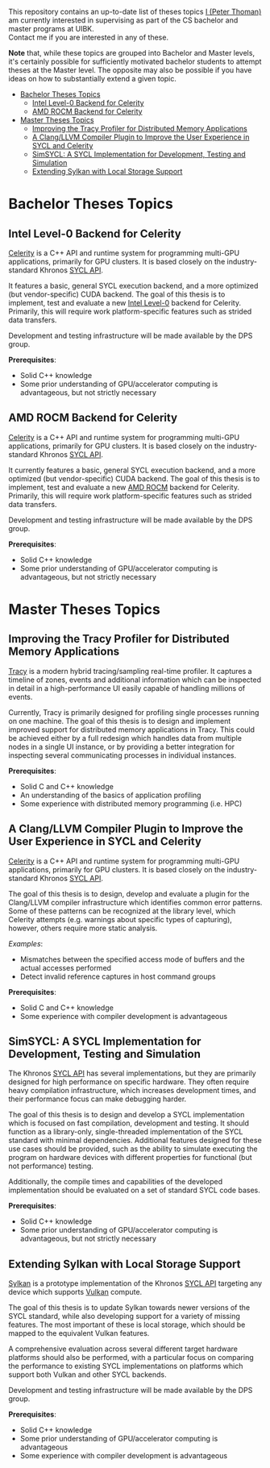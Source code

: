 This repository contains an up-to-date list of theses topics [I (Peter Thoman)](https://dps.uibk.ac.at/~petert/)
am currently interested in supervising as part of the CS bachelor and master programs at UIBK.  
Contact me if you are interested in any of these.

**Note** that, while these topics are grouped into Bachelor and Master levels, it's certainly possible
for sufficiently motivated bachelor students to attempt theses at the Master level. The opposite
may also be possible if you have ideas on how to substantially extend a given topic.

- [Bachelor Theses Topics](#bachelor-theses-topics)
  - [Intel Level-0 Backend for Celerity](#intel-level-0-backend-for-celerity)
  - [AMD ROCM Backend for Celerity](#amd-rocm-backend-for-celerity)
- [Master Theses Topics](#master-theses-topics)
  - [Improving the Tracy Profiler for Distributed Memory Applications](#improving-the-tracy-profiler-for-distributed-memory-applications)
  - [A Clang/LLVM Compiler Plugin to Improve the User Experience in SYCL and Celerity](#a-clangllvm-compiler-plugin-to-improve-the-user-experience-in-sycl-and-celerity)
  - [SimSYCL: A SYCL Implementation for Development, Testing and Simulation](#simsycl-a-sycl-implementation-for-development-testing-and-simulation)
  - [Extending Sylkan with Local Storage Support](#extending-sylkan-with-local-storage-support)

# Bachelor Theses Topics

## Intel Level-0 Backend for Celerity

[Celerity](https://celerity.github.io) is a C++ API and runtime system for programming multi-GPU
applications, primarily for GPU clusters. It is based closely on the industry-standard Khronos
[SYCL API](https://www.khronos.org/sycl).

It features a basic, general SYCL execution backend, and a more optimized (but
vendor-specific) CUDA backend. The goal of this thesis is to implement, test and evaluate a new
[Intel Level-0](https://dgpu-docs.intel.com/technologies/level-zero.html) backend for Celerity.
Primarily, this will require work platform-specific features such as strided data transfers.

Development and testing infrastructure will be made available by the DPS group.

**Prerequisites**:
* Solid C++ knowledge
* Some prior understanding of GPU/accelerator computing is advantageous, but not strictly necessary


## AMD ROCM Backend for Celerity

[Celerity](https://celerity.github.io) is a C++ API and runtime system for programming multi-GPU
applications, primarily for GPU clusters. It is based closely on the industry-standard Khronos
[SYCL API](https://www.khronos.org/sycl).

It currently features a basic, general SYCL execution backend, and a more optimized (but 
vendor-specific) CUDA backend. The goal of this thesis is to implement, test and evaluate a new
[AMD ROCM](https://www.amd.com/en/products/software/rocm.html) backend for Celerity.
Primarily, this will require work platform-specific features such as strided data transfers.

Development and testing infrastructure will be made available by the DPS group.

**Prerequisites**:
* Solid C++ knowledge
* Some prior understanding of GPU/accelerator computing is advantageous, but not strictly necessary


# Master Theses Topics

## Improving the Tracy Profiler for Distributed Memory Applications

[Tracy](https://github.com/wolfpld/tracy) is a modern hybrid tracing/sampling real-time profiler.
It captures a timeline of zones, events and additional information which can be inspected in 
detail in a high-performance UI easily capable of handling millions of events.

Currently, Tracy is primarily designed for profiling single processes running on one machine.
The goal of this thesis is to design and implement improved support for distributed memory 
applications in Tracy. This could be achieved either by a full redesign which handles data from
multiple nodes in a single UI instance, or by providing a better integration for inspecting
several communicating processes in individual instances.

**Prerequisites**:
* Solid C and C++ knowledge
* An understanding of the basics of application profiling
* Some experience with distributed memory programming (i.e. HPC)


## A Clang/LLVM Compiler Plugin to Improve the User Experience in SYCL and Celerity

[Celerity](https://celerity.github.io) is a C++ API and runtime system for programming multi-GPU
applications, primarily for GPU clusters. It is based closely on the industry-standard Khronos
[SYCL API](https://www.khronos.org/sycl).

The goal of this thesis is to design, develop and evaluate a plugin for the Clang/LLVM compiler
infrastructure which identifies common error patterns. Some of these patterns can be recognized
at the library level, which Celerity attempts (e.g. warnings about specific types of capturing),
however, others require more static analysis.

*Examples*:
* Mismatches between the specified access mode of buffers and the actual accesses performed
* Detect invalid reference captures in host command groups

**Prerequisites**:
* Solid C and C++ knowledge
* Some experience with compiler development is advantageous


## SimSYCL: A SYCL Implementation for Development, Testing and Simulation

The Khronos [SYCL API](https://www.khronos.org/sycl) has several implementations, but they
are primarily designed for high performance on specific hardware. They often require heavy
compilation infrastructure, which increases development times, and their performance focus
can make debugging harder.

The goal of this thesis is to design and develop a SYCL implementation which is focused on
fast compilation, development and testing. It should function as a library-only,
single-threaded implementation of the SYCL standard with minimal dependencies.
Additional features designed for these use cases should be provided, such as the ability to 
simulate executing the program on hardware devices with different properties for functional
(but not performance) testing.

Additionally, the compile times and capabilities of the developed implementation should be
evaluated on a set of standard SYCL code bases.

**Prerequisites**:
* Solid C++ knowledge
* Some prior understanding of GPU/accelerator computing is advantageous, but not strictly necessary


## Extending Sylkan with Local Storage Support

[Sylkan](https://dl.acm.org/doi/10.1145/3456669.3456683) is a prototype implementation of the
Khronos [SYCL API](https://www.khronos.org/sycl) targeting any device which supports 
[Vulkan](https://www.vulkan.org/) compute.

The goal of this thesis is to update Sylkan towards newer versions of the SYCL standard,
while also developing support for a variety of missing features. The most important of these
is local storage, which should be mapped to the equivalent Vulkan features.

A comprehensive evaluation across several different target hardware platforms should also be
performed, with a particular focus on comparing the performance to existing SYCL implementations
on platforms which support both Vulkan and other SYCL backends.

Development and testing infrastructure will be made available by the DPS group.

**Prerequisites**:
* Solid C++ knowledge
* Some prior understanding of GPU/accelerator computing is advantageous
* Some experience with compiler development is advantageous
